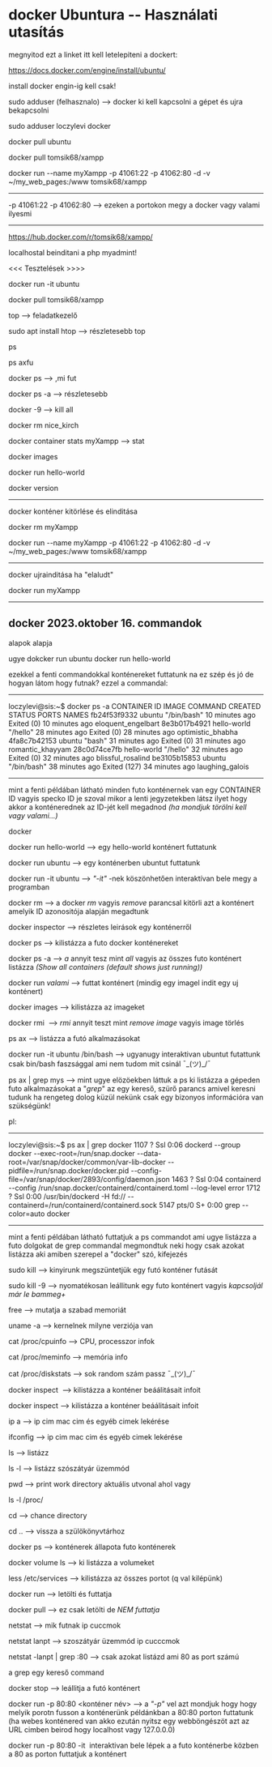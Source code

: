 # docker Ubuntura -- Használati utasítás

megnyitod ezt a linket itt kell letelepiteni a dockert:

https://docs.docker.com/engine/install/ubuntu/

install docker engin-ig kell csak!

sudo adduser (felhasznalo) --> docker ki kell kapcsolni a gépet és ujra bekapcsolni

sudo adduser loczylevi docker 

docker pull ubuntu

docker pull tomsik68/xampp

docker run --name myXampp -p 41061:22 -p 41062:80 -d -v ~/my_web_pages:/www tomsik68/xampp                         

______________________________________

-p 41061:22 -p 41062:80  --> ezeken a portokon megy a docker vagy valami ilyesmi

_____________________________________

https://hub.docker.com/r/tomsik68/xampp/

localhostal beinditani a php myadmint!

<<< Tesztelések >>>>

docker run -it ubuntu

docker pull tomsik68/xampp

top --> feladatkezelő

sudo apt install htop --> részletesebb top

ps

ps axfu

docker ps --> ,mi fut

docker ps -a --> részletesebb 

docker -9 --> kill all

docker rm nice_kirch 

docker container stats myXampp --> stat

docker images

docker run hello-world

docker version

____________________________________________________
docker konténer kitörlése és elinditása

docker rm myXampp

docker run --name myXampp -p 41061:22 -p 41062:80 -d -v ~/my_web_pages:/www tomsik68/xampp  

_____________________________________

docker ujrainditása ha "elaludt"

docker run myXampp

_____________________________________

## docker 2023.oktober 16. commandok 

alapok alapja 

ugye 
dokcker run ubuntu
docker run hello-world

ezekkel a fenti commandokkal konténereket futtatunk
na ez szép és jó de hogyan látom hogy futnak?
ezzel a commandal:
__________________________________________________________________________

loczylevi@sis:~$ docker ps -a
CONTAINER ID   IMAGE         COMMAND       CREATED          STATUS                        PORTS     NAMES
fb24f53f9332   ubuntu        "/bin/bash"   10 minutes ago   Exited (0) 10 minutes ago               eloquent_engelbart
8e3b017b4921   hello-world   "/hello"      28 minutes ago   Exited (0) 28 minutes ago               optimistic_bhabha
4fa8c7b42153   ubuntu        "bash"        31 minutes ago   Exited (0) 31 minutes ago               romantic_khayyam
28c0d74ce7fb   hello-world   "/hello"      32 minutes ago   Exited (0) 32 minutes ago               blissful_rosalind
be3105b15853   ubuntu        "/bin/bash"   38 minutes ago   Exited (127) 34 minutes ago             laughing_galois
_____________________________________________________________________________


mint a fenti példában látható minden futo konténernek van egy CONTAINER ID vagyis specko ID je szoval mikor a lenti jegyzetekben látsz ilyet hogy <ID> akkor a konténerednek az ID-jét kell megadnod _(ha mondjuk törölni kell vagy valami...)_

docker 

docker run hello-world             --> egy hello-world konténert futtatunk

docker run ubuntu                   --> egy konténerben ubuntut futtatunk

docker run -it ubuntu               --> _"-it"_ -nek köszönhetően interaktívan bele megy a programban

docker rm <ID>                      --> a docker _rm_ vagyis _remove_ parancsal kitörli azt a konténert amelyik ID azonositója alapján megadtunk

docker inspector <ID>               --> részletes leirások egy konténerről

docker ps                           --> kilistázza a futo docker konténereket

docker ps -a                        --> _a_ annyit tesz mint _all_ vagyis az összes futo konténert listázza  _(Show all containers (default shows just running))_

docker run _valami_                 --> futtat konténert (mindig egy imagel indit egy uj konténert)

docker images                       --> kilistázza az imageket

docker rmi <img ID>                --> _rmi_ annyit teszt mint _remove image_  vagyis image törlés

ps ax                             --> listázza a futó alkalmazásokat

docker run -it ubuntu /bin/bash   -->  ugyanugy interaktivan ubuntut futattunk csak bin/bash faszsággal ami nem tudom mit csinál ¯\_(ツ)_/¯

ps ax | grep mys                  --> mint ugye elözöekben láttuk a ps ki listázza a gépeden futo alkalmazásokat a "_grep_" az egy kereső, szürő parancs amivel keresni tudunk ha rengeteg dolog küzül nekünk csak egy bizonyos információra van szükségünk!

pl:
________________________________________________
loczylevi@sis:~$ ps ax | grep docker
   1107 ?        Ssl    0:06 dockerd --group docker --exec-root=/run/snap.docker --data-root=/var/snap/docker/common/var-lib-docker --pidfile=/run/snap.docker/docker.pid --config-file=/var/snap/docker/2893/config/daemon.json
   1463 ?        Ssl    0:04 containerd --config /run/snap.docker/containerd/containerd.toml --log-level error
   1712 ?        Ssl    0:00 /usr/bin/dockerd -H fd:// --containerd=/run/containerd/containerd.sock
   5147 pts/0    S+     0:00 grep --color=auto docker
___________________________________

mint a  fenti példában látható futtatjuk a ps commandot ami ugye listázza a futo dolgokat de grep commandal megmondtuk neki hogy csak azokat listázza aki amiben szerepel a "docker" szó, kifejezés

sudo kill <ID>                  --> kinyirunk megszüntetjük egy futó konténer futását 

sudo kill -9 <ID>               --> nyomatékosan leállitunk egy futo konténert vagyis _kapcsoljál már le bammeg+_

free                            --> mutatja a szabad memoriát

uname -a                        --> kernelnek milyne verziója van

cat /proc/cpuinfo               --> CPU, processzor infok

cat /proc/meminfo               --> memória info

cat /proc/diskstats             --> sok random szám passz  ¯\_(ツ)_/¯

docker inspect <image ID>       --> kilistázza a konténer beáálitásait infoit

docker inspect <ID>             --> kilistázza a konténer beáálitásait infoit

ip a                           --> ip cim mac cim és egyéb cimek lekérése

ifconfig                       --> ip cim mac cim és egyéb cimek lekérése

ls                             --> listázz

ls -l                          --> listázz szószátyár üzemmód

pwd                           --> print work directory aktuális utvonal ahol vagy

ls -l /proc/

cd                            --> chance directory

cd ..                         --> vissza a szülökönyvtárhoz

docker ps                     --> konténerek állapota futo konténerek

docker volume ls              --> ki listázza a volumeket 
 
less /etc/services             --> kilistázza az összes portot (q val kilépünk)

docker run _<valami>_         --> letölti és futtatja

docker pull _<valami>_        --> ez csak letölti de *NEM futtatja*

netstat                        --> mik futnak ip cuccmok

netstat lanpt                   --> szoszátyár üzemmód ip cucccmok 

netstat -lanpt | grep :80       --> csak azokat listázd ami 80 as port számú

a grep egy kereső command

docker stop <ID>               --> leállitja a futó konténert

docker run -p 80:80 <konténer név>     --> a _"-p"_ vel azt mondjuk hogy hogy melyik porotn fusson a konténerünk példánkban a 80:80 porton futtatunk (ha webes konténered van akko ezután nyitsz egy webböngészöt azt az URL cimben beirod hogy localhost vagy 127.0.0.0)

docker run -p 80:80 -it <image>      interaktivan bele lépek a a futo konténerbe közben a 80 as porton futtatjuk a konténert













      
